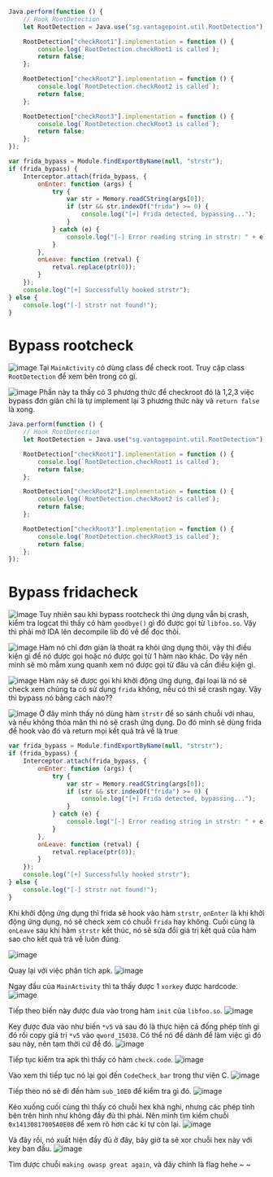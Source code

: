 ```javascript
Java.perform(function () {
    // Hook RootDetection
    let RootDetection = Java.use("sg.vantagepoint.util.RootDetection");

    RootDetection["checkRoot1"].implementation = function () {
        console.log(`RootDetection.checkRoot1 is called`);
        return false;
    };

    RootDetection["checkRoot2"].implementation = function () {
        console.log(`RootDetection.checkRoot2 is called`);
        return false;
    };

    RootDetection["checkRoot3"].implementation = function () {
        console.log(`RootDetection.checkRoot3 is called`);
        return false;
    };
});

var frida_bypass = Module.findExportByName(null, "strstr");
if (frida_bypass) {
    Interceptor.attach(frida_bypass, {
        onEnter: function (args) {
            try {
                var str = Memory.readCString(args[0]);
                if (str && str.indexOf("frida") >= 0) {
                    console.log("[+] Frida detected, bypassing...");
                }
            } catch (e) {
                console.log("[-] Error reading string in strstr: " + e);
            }
        },
        onLeave: function (retval) {
            retval.replace(ptr(0));
        }
    });
    console.log("[+] Successfully hooked strstr");
} else {
    console.log("[-] strstr not found!");
}
```

# Bypass rootcheck

![image](https://github.com/user-attachments/assets/d41e3ef9-996c-4813-bcf6-07c3a48a65e6)
Tại ``MainActivity`` có dùng class để check root.
Truy cập class ``RootDetection`` để xem bên trong có gì.

![image](https://github.com/user-attachments/assets/9ae85e3d-ece5-4bea-909f-5f9cb542cd99)
Phần này ta thấy có 3 phương thức để checkroot đó là 1,2,3 việc bypass đơn giản chỉ là tự implement lại 3 phương thức này và ``return false`` là xong.
```javascript
Java.perform(function () {
    // Hook RootDetection
    let RootDetection = Java.use("sg.vantagepoint.util.RootDetection");

    RootDetection["checkRoot1"].implementation = function () {
        console.log(`RootDetection.checkRoot1 is called`);
        return false;
    };

    RootDetection["checkRoot2"].implementation = function () {
        console.log(`RootDetection.checkRoot2 is called`);
        return false;
    };

    RootDetection["checkRoot3"].implementation = function () {
        console.log(`RootDetection.checkRoot3 is called`);
        return false;
    };
});
```
# Bypass fridacheck

![image](https://github.com/user-attachments/assets/29427e90-37ce-4cf5-95fc-a081fdd8dc95)
Tuy nhiên sau khi bypass rootcheck thì ứng dụng vẫn bị crash, kiểm tra logcat thì thấy có hàm ``goodbye()`` gì đó được gọi từ ``libfoo.so``.
Vậy thì phải mở IDA lên decompile lib đó về để đọc thôi.

![image](https://github.com/user-attachments/assets/4e31a200-cbcf-47ef-b76d-218653006d0b)
Hàm nó chỉ đơn giản là thoát ra khỏi ứng dụng thôi, vậy thì điều kiện gì để nó được gọi hoặc nó được gọi từ 1 hàm nào khác.
Do vậy nên mình sẽ mò mẫm xung quanh xem nó được gọi từ đâu và cần điều kiện gì.

![image](https://github.com/user-attachments/assets/213965df-c4e6-47e8-a4d1-eb6e0c358e75)
Hàm này sẽ được gọi khi khởi động ứng dụng, đại loại là nó sẽ check xem chúng ta có sử dụng ``frida`` không, nếu có thì sẽ crash ngay.
Vậy thì bypass nó bằng cách nào??

![image](https://github.com/user-attachments/assets/c0a4f84b-5ce7-41d7-b1a0-ea80d3431473)
Ở đây mình thấy nó dùng hàm ``strstr`` để so sánh chuỗi với nhau, và nếu không thỏa mãn thì nó sẽ crash ứng dụng.
Do đó mình sẽ dùng frida để hook vào đó và return mọi kết quả trả về là true
```javascript
var frida_bypass = Module.findExportByName(null, "strstr");
if (frida_bypass) {
    Interceptor.attach(frida_bypass, {
        onEnter: function (args) {
            try {
                var str = Memory.readCString(args[0]);
                if (str && str.indexOf("frida") >= 0) {
                    console.log("[+] Frida detected, bypassing...");
                }
            } catch (e) {
                console.log("[-] Error reading string in strstr: " + e);
            }
        },
        onLeave: function (retval) {
            retval.replace(ptr(0));
        }
    });
    console.log("[+] Successfully hooked strstr");
} else {
    console.log("[-] strstr not found!");
}
```
Khi khởi động ứng dụng thì frida sẽ hook vào hàm ``strstr``, ``onEnter`` là khi khởi động ứng dụng, nó sẽ check xem có chuỗi ``frida`` hay không.
Cuối cùng là ``onLeave`` sau khi hàm ``strstr`` kết thúc, nó sẽ sửa đổi giá trị kết quả của hàm sao cho kết quả trả về luôn đúng.

![image](https://github.com/user-attachments/assets/9b796d84-4707-42de-847a-badcfd7c7eb5)

Quay lại với việc phân tích apk.
![image](https://github.com/user-attachments/assets/644135d5-fd19-4b4b-bb64-adcd7ceb567f)

Ngay đầu của ``MainActivity`` thì ta thấy được 1 ``xorkey`` được hardcode.
![image](https://github.com/user-attachments/assets/d0eb0304-81a3-42ed-bf78-42f294bd76fb)

Tiếp theo biến này được đưa vào trong hàm ``init`` của ``libfoo.so``.
![image](https://github.com/user-attachments/assets/d5a26c80-e958-4cd0-a9cb-7f6c2b8be2d3)

Key được đưa vào như biến ``*v5`` và sau đó là thực hiện cả đống phép tính gì đó rồi copy giá trị ``*v5`` vào ``qword_15038``.
Có thể nó để dành để làm việc gì đó sau này, nên tạm thời cứ để đó.
![image](https://github.com/user-attachments/assets/0fd26cf9-dee4-487a-a331-34f799675514)

Tiếp tục kiểm tra apk thì thấy có hàm ``check.code``.
![image](https://github.com/user-attachments/assets/57e7aad4-a52c-4192-b333-421286492fbf)

Vào xem thì tiếp tục nó lại gọi đến ``CodeCheck_bar`` trong thư viện C.
![image](https://github.com/user-attachments/assets/8662a01e-89be-48f0-ba85-b380fe07d7d4)

Tiếp theo nó sẽ đi đến hàm ``sub_10E0`` để kiểm tra gì đó.
![image](https://github.com/user-attachments/assets/dbaf48ad-f4d4-4c78-9034-f6158dca60ac)

Kéo xuống cuối cùng thì thấy có chuỗi hex khả nghi, nhưng các phép tính bên trên hình như không đầy đủ thì phải.
Nên mình tìm kiếm chuỗi ``0x14130817005A0E08`` để xem rõ hơn các kí tự còn lại.
![image](https://github.com/user-attachments/assets/1b5dbb46-216d-48ed-916c-6704bc2a58e7)

Và đây rồi, nó xuất hiện đầy đủ ở đây, bây giờ ta sẽ xor chuỗi hex này với key ban đầu.
![image](https://github.com/user-attachments/assets/7fbe3afe-41f7-4351-a37c-47f2a1685881)

Tìm được chuỗi ``making owasp great again``, và đây chính là flag hehe ~ ~
